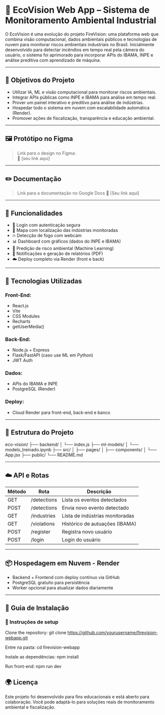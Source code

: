 # 🌿 EcoVision Web App – Sistema de Monitoramento Ambiental Industrial
O EcoVision é uma evolução do projeto FireVision: uma plataforma web que combina visão computacional, dados ambientais públicos e tecnologias de nuvem para monitorar riscos ambientais industriais no Brasil. Inicialmente desenvolvido para detectar incêndios em tempo real pela câmera do usuário, o sistema foi aprimorado para incorporar APIs do IBAMA, INPE e análise preditiva com aprendizado de máquina.

--- 

## 🎯 Objetivos do Projeto
- Utilizar IA, ML e visão computacional para monitorar riscos ambientais.
- Integrar APIs públicas como INPE e IBAMA para análise em tempo real.
- Prover um painel interativo e preditivo para análise de indústrias.
- Hospedar todo o sistema em nuvem com escalabilidade automática (Render).
- Promover ações de fiscalização, transparência e educação ambiental.

---

## 🖼️ Protótipo no Figma

> Link para o design no Figma:  
📌 [seu link aqui]

---

## ✏️ Documentação

> Link para a documentação no Google Docs
📌 [Seu link aqui]

---

## 🚀 Funcionalidades
- 🔐 Login com autenticação segura
- 📍 Mapa com localização das indústrias monitoradas
- 🔥 Detecção de fogo com webcam
- 📊 Dashboard com gráficos (dados do INPE e IBAMA)
- 🧠 Predição de risco ambiental (Machine Learning)
- 📨 Notificações e geração de relatórios (PDF)
- ☁️ Deploy completo via Render (front e back)

---

## 🧪 Tecnologias Utilizadas
### Front-End:
- React.js
- Vite
- CSS Modules
- Recharts
- getUserMedia()

### Back-End:
- Node.js + Express
- Flask/FastAPI (caso use ML em Python)
- JWT Auth

### Dados:
- APIs do IBAMA e INPE
- PostgreSQL (Render)

### Deploy:
- Cloud Render para front-end, back-end e banco

---

## 📁 Estrutura do Projeto
eco-vision/
├── backend/
│   └── index.js
├── ml-models/
│   └── modelo_treinado.ipynb
├── src/
│   ├── pages/
│   ├── components/
│   └── App.jsx
├── public/
└── README.md

---

## ☁️ API e Rotas

| Método | Rota           | Descrição                             |
|--------|----------------|----------------------------------------|
| GET    | /detections    | Lista os eventos detectados           |
| POST   | /detections    | Envia novo evento detectado           |
| GET    | /industries    | Lista de indústrias monitoradas       |
| GET    | /violations    | Histórico de autuações (IBAMA)        |
| POST   | /register      | Registra novo usuário                  |
| POST   | /login         | Login do usuário                       |

---

## 📦 Hospedagem em Nuvem - Render
- Backend + Frontend com deploy contínuo via GitHub
- PostgreSQL gratuito para persistência
- Worker opcional para atualizar dados diariamente

---

## 💾 Guia de Instalação

### 🔧 Instruções de setup

Clone the repository:
git clone https://github.com/yourusername/firevision-webapp.git

Entre na pasta:
cd firevision-webapp

Instale as dependências:
npm install

Run front-end:
npm run dev


## 🌍 Licença
Este projeto foi desenvolvido para fins educacionais e está aberto para colaboração.
Você pode adaptá-lo para soluções reais de monitoramento ambiental e fiscalização.
